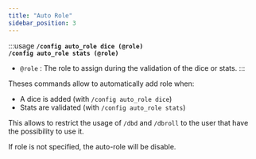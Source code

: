 ```yaml
---
title: "Auto Role"
sidebar_position: 3
---
```


:::usage
**`/config auto_role dice (@role)`**  
**`/config auto_role stats (@role)`**
- `@role` : The role to assign during the validation of the dice or stats.
:::

Theses commands allow to automatically add role when:
- A dice is added (with `/config auto_role dice`)
- Stats are validated (with `/config auto_role stats`)

This allows to restrict the usage of `/dbd` and `/dbroll` to the user that have the possibility to use it.

If role is not specified, the auto-role will be disable.